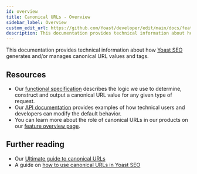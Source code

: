 ```yaml
---
id: overview
title: Canonical URLs - Overview
sidebar_label: Overview
custom_edit_url: https://github.com/Yoast/developer/edit/main/docs/features/seo-tags/canonical-urls/overview.md
description: This documentation provides technical information about how Yoast SEO generates and/or manages canonical URL values and tags.
---
```

This documentation provides technical information about how [Yoast SEO](https://yoast.com/wordpress/plugins/seo/) generates and/or manages canonical URL values and tags.

## Resources
* Our [functional specification](functional-specification.md) describes the logic we use to determine, construct and output a canonical URL value for any given type of request.
* Our [API documentation](api.md) provides examples of how technical users and developers can modify the default behavior.
* You can learn more about the role of canonical URLs in our products on our [feature overview page](https://yoast.com/wordpress/plugins/seo/canonicals-in-yoast-seo/).

## Further reading
* Our [Ultimate guide to canonical URLs](https://yoast.com/rel-canonical/)
* A guide on [how to use canonical URLs in Yoast SEO](https://kb.yoast.com/kb/canonical-urls-in-wordpress-seo/)
